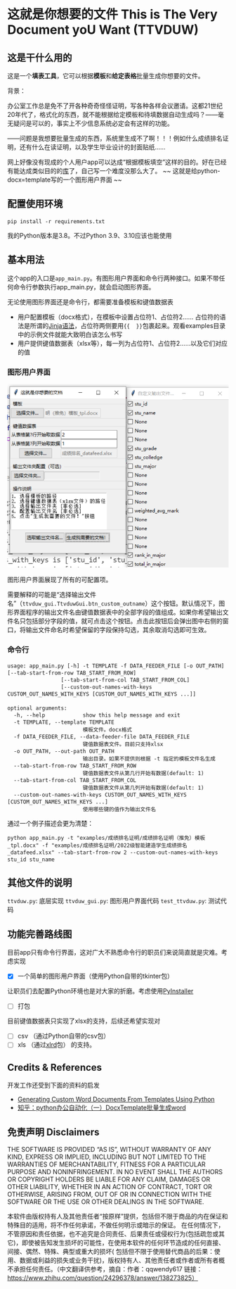 # 这就是你想要的文件 This is The Very Document yoU Want (TTVDUW)

## 这是干什么用的
这是一个**填表工具**，它可以根据**模板**和**给定表格**批量生成你想要的文件。

背景：

办公室工作总是免不了开各种奇奇怪怪证明，写各种各样会议邀请。这都21世纪20年代了，格式化的东西，就不能根据给定模板和待填数据自动生成吗？——毫无疑问是可以的，事实上不少信息系统必定会有这样的功能。

——问题是我想要批量生成的东西，系统里生成不了啊！！！例如什么成绩排名证明，还有什么在读证明，以及学生毕业设计的封面贴纸……

网上好像没有现成的个人用户app可以达成“根据模板填空”这样的目的。好在已经有能达成类似目的的[库](https://docxtpl.readthedocs.io/en/latest)了，自己写一个难度没那么大了。 ~~ 这就是给python-docx=template写的一个图形用户界面 ~~

## 配置使用环境
```shell
pip install -r requirements.txt
```
我的Python版本是3.8。不过Python 3.9、3.10应该也能使用

## 基本用法
这个app的入口是`app_main.py`。有图形用户界面和命令行两种接口。如果不带任何命令行参数执行app_main.py，就会启动图形界面。

无论使用图形界面还是命令行，都需要准备模板和键值数据表
- 用户配置模板（docx格式），在模板中设置占位符1、占位符2…… 占位符的语法是所谓的[Jinja语法](https://jinja.palletsprojects.com/en/3.0.x/templates/)，占位符两侧要用`{{  }}`包裹起来。观看examples目录中的示例文件就能大致明白该怎么书写
- 用户提供键值数据表（xlsx等），每一列为占位符1、占位符2……以及它们对应的值

### 图形用户界面
![gui](screenshots/ttvduw_gui.png)

图形用户界面展现了所有的可配置项。

需要解释的可能是“选择输出文件名”（`ttvduw_gui.TtvduwGui.btn_custom_outname`）这个按钮。默认情况下，图形界面程序的输出文件名由键值数据表中的全部字段的值组成。如果你希望输出文件名只包括部分字段的值，就可点击这个按钮。点击此按钮后会弹出图中右侧的窗口，将输出文件命名时希望保留的字段保持勾选，其余取消勾选即可生效。


### 命令行
```
usage: app_main.py [-h] -t TEMPLATE -f DATA_FEEDER_FILE [-o OUT_PATH] [--tab-start-from-row TAB_START_FROM_ROW]
                 [--tab-start-from-col TAB_START_FROM_COL]
                 [--custom-out-names-with-keys CUSTOM_OUT_NAMES_WITH_KEYS [CUSTOM_OUT_NAMES_WITH_KEYS ...]]

optional arguments:
  -h, --help            show this help message and exit
  -t TEMPLATE, --template TEMPLATE
                        模板文件。docx格式
  -f DATA_FEEDER_FILE, --data-feeder-file DATA_FEEDER_FILE
                        键值数据表文件。目前只支持xlsx
  -o OUT_PATH, --out-path OUT_PATH
                        输出目录。如果不提供则根据 -t 指定的模板文件名生成
  --tab-start-from-row TAB_START_FROM_ROW
                        键值数据表文件从第几行开始有数据(default: 1)
  --tab-start-from-col TAB_START_FROM_COL
                        键值数据表文件从第几列开始有数据(default: 1)
  --custom-out-names-with-keys CUSTOM_OUT_NAMES_WITH_KEYS [CUSTOM_OUT_NAMES_WITH_KEYS ...]
                        使用哪些键的值作为输出文件名
```

通过一个例子描述会更为清楚：
```shell
python app_main.py -t "examples/成绩排名证明/成绩排名证明（推免）模板_tpl.docx" -f "examples/成绩排名证明/2022级智能建造学生成绩排名_datafeed.xlsx" --tab-start-from-row 2 --custom-out-names-with-keys stu_id stu_name
```


## 其他文件的说明
`ttvduw.py`: 底层实现
`ttvduw_gui.py`: 图形用户界面代码
`test_ttvduw.py`: 测试代码

## 功能完善路线图
目前app只有命令行界面，这对广大不熟悉命令行的职员们来说简直就是灾难。考虑实现
- [x] 一个简单的图形用户界面（使用Python自带的tkinter包）

让职员们去配置Python环境也是对大家的折磨。考虑使用[PyInstaller](https://www.pyinstaller.org/)
- [ ] 打包

目前键值数据表只实现了xlsx的支持，后续还希望实现对
- [ ] csv （通过Python自带的csv包）
- [ ] xls （通过[xlrd](https://xlrd.readthedocs.io/en/latest/)包）
的支持。

## Credits & References
开发工作还受到下面的资料的启发
- [Generating Custom Word Documents From Templates Using Python](https://blog.formpl.us/how-to-generate-word-documents-from-templates-using-python-cb039ea2c890)
- [知乎：python办公自动化（一）DocxTemplate批量生成word](https://zhuanlan.zhihu.com/p/320314207)

## 免责声明 Disclaimers
THE SOFTWARE IS PROVIDED “AS IS”, WITHOUT WARRANTY OF ANY KIND, EXPRESS OR IMPLIED, INCLUDING BUT NOT LIMITED TO THE WARRANTIES OF MERCHANTABILITY, FITNESS FOR A PARTICULAR PURPOSE AND NONINFRINGEMENT. IN NO EVENT SHALL THE AUTHORS OR COPYRIGHT HOLDERS BE LIABLE FOR ANY CLAIM, DAMAGES OR OTHER LIABILITY, WHETHER IN AN ACTION OF CONTRACT, TORT OR OTHERWISE, ARISING FROM, OUT OF OR IN CONNECTION WITH THE SOFTWARE OR THE USE OR OTHER DEALINGS IN THE SOFTWARE.

本软件由版权持有人及其他责任者“按原样”提供，包括但不限于商品的内在保证和特殊目的适用，将不作任何承诺，不做任何明示或暗示的保证。 在任何情况下，不管原因和责任依据，也不追究是合同责任、后果责任或侵权行为(包括疏忽或其它)，即使被告知发生损坏的可能性，在使用本软件的任何环节造成的任何直接、间接、偶然、特殊、典型或重大的损坏(
包括但不限于使用替代商品的后果：使用、数据或利益的损失或业务干扰)，版权持有人、其他责任者或作者或所有者概不承担任何责任。（中文翻译供参考，摘自：作者：qqwendy617 链接：https://www.zhihu.com/question/24296378/answer/138273825）
